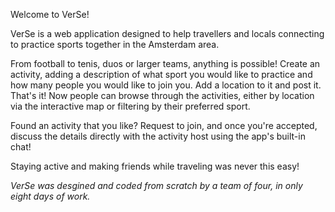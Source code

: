 Welcome to VerSe!

VerSe is a web application designed to help travellers and locals connecting to practice sports together in the Amsterdam area. 

From football to tenis, duos or larger teams, anything is possible! Create an activity, adding a description of what sport you would like to practice and how many people you would like to join you. Add a location to it and post it. That's it! Now people can browse through the activities, either by location via the interactive map or filtering by their preferred sport.

Found an activity that you like? Request to join, and once you're accepted, discuss the details directly with the activity host using the app's built-in chat!

Staying active and making friends while traveling was never this easy!



*VerSe was desgined and coded from scratch by a team of four, in only eight days of work.*


